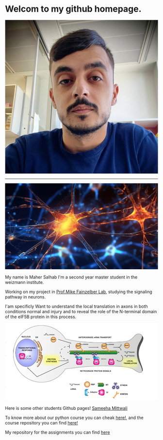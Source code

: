 # Welcom to my github homepage.
![](/Maher.jpg)






--------------------------------------------------------------------------------------------------------------------------------------------------------------------------------------------

![](/neuron1.jpg)

 My name is Maher Salhab I'm a second year master student in  the weizmann institute.
 
 Working on my project in [Prof.Mike Fainzelber Lab](https://www.weizmann.ac.il/Biomolecular_Sciences/Fainzilber/overview), studying the signaling pathway in neurons.

I'am specificly Want to understand the local translation in axons in both conditions normal and injury and to reveal the role of the N-terminal domain of the eIF5B protein in this process.

 
  
   ![](/local.png) 



   Here is some other students Github pages!
  [Sameeha Mittwali](https://sameeham.github.io/)


  To know more about our python course  you can cheak [here!](https://erez.weizmann.ac.il/apx/f?p=186:30:::NO::pid,pprev:14800,14473), and the course repository you can find [here!](https://github.com/szabgab/wis-python-course-2024-04?tab=readme-ov-file)

  My repository for the assignments you can find [here](https://github.com/Mahers7/Python_assignments)
   

